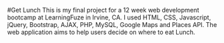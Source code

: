 #Get Lunch
	This is my final project for a 12 week web development bootcamp at LearningFuze in Irvine, CA. I used HTML, CSS, Javascript, jQuery, Bootstrap, AJAX, PHP, MySQL, Google Maps and Places API.  The web application aims to help users decide on where to eat Lunch.  